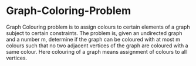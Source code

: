 # Graph-Coloring-Problem
Graph Colouring problem is to assign colours to certain elements of a graph subject to certain constraints. The problem is, given an undirected graph and a number m, determine if the graph can be coloured with at most m colours such that no two adjacent vertices of the graph are coloured with a same colour. Here colouring of a graph means assignment of colours to all vertices.
